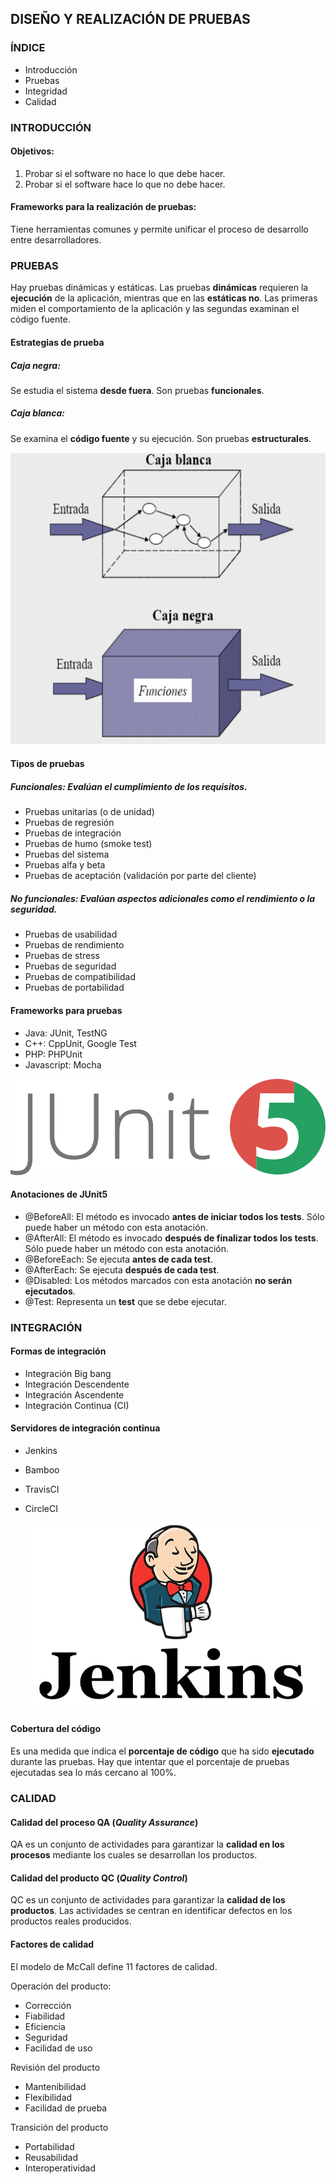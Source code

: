 ## DISEÑO Y REALIZACIÓN DE PRUEBAS

### ÍNDICE
- Introducción
- Pruebas
- Integridad
- Calidad

### INTRODUCCIÓN

#### Objetivos:
1. Probar si el software no hace lo que debe hacer.
2. Probar si el software hace lo que no debe hacer.

#### Frameworks para la realización de pruebas:
Tiene herramientas comunes y permite unificar el proceso de desarrollo entre desarrolladores.

### PRUEBAS

Hay pruebas dinámicas y estáticas.
Las pruebas **dinámicas** requieren la **ejecución** de la aplicación, mientras que en las **estáticas no**. Las primeras miden el comportamiento de la aplicación y las segundas examinan el código fuente.

#### Estrategias de prueba

##### Caja negra:
Se estudia el sistema **desde fuera**. Son pruebas **funcionales**.

##### Caja blanca:
Se examina el **código fuente** y su ejecución. Son pruebas **estructurales**.

![cajas](imagenes/cajas.png)

#### Tipos de pruebas

##### Funcionales: Evalúan el cumplimiento de los **requisitos**.
- Pruebas unitarias (o de unidad)
- Pruebas de regresión
- Pruebas de integración
- Pruebas de humo (smoke test)
- Pruebas del sistema
- Pruebas alfa y beta
- Pruebas de aceptación (validación por parte del cliente)

##### No funcionales: Evalúan aspectos adicionales como el **rendimiento** o la **seguridad**.
- Pruebas de usabilidad
- Pruebas de rendimiento
- Pruebas de stress
- Pruebas de seguridad
- Pruebas de compatibilidad
- Pruebas de portabilidad

#### Frameworks para pruebas

- Java: JUnit, TestNG
- C++: CppUnit, Google Test
- PHP: PHPUnit
- Javascript: Mocha

![JUnit5](imagenes/JUnit5.png)

#### Anotaciones de JUnit5

- @BeforeAll: El método es invocado **antes de iniciar todos los tests**. Sólo puede haber un método con esta anotación.
- @AfterAll: El método es invocado **después de finalizar todos los tests**. Sólo puede haber un método con esta anotación.
- @BeforeEach: Se ejecuta **antes de cada test**.
- @AfterEach: Se ejecuta **después de cada test**.
- @Disabled: Los métodos marcados con esta anotación **no serán ejecutados**.
- @Test: Representa un **test** que se debe ejecutar.

### INTEGRACIÓN

#### Formas de integración

- Integración Big bang
- Integración Descendente
- Integración Ascendente
- Integración Continua (CI)

#### Servidores de integración continua

- Jenkins
- Bamboo
- TravisCI
- CircleCI

  ![Jenkins](imagenes/jenkins.png)

#### Cobertura del código

Es una medida que indica el **porcentaje de código** que ha sido **ejecutado** durante las pruebas.
Hay que intentar que el porcentaje de pruebas ejecutadas sea lo más cercano al 100%.

### CALIDAD

#### Calidad del proceso QA (*Quality Assurance*)

QA es un conjunto de actividades para garantizar la **calidad en los procesos** mediante los cuales se desarrollan los productos.

#### Calidad del producto QC (*Quality Control*)

QC es un conjunto de actividades para garantizar la **calidad de los productos**. Las actividades se centran en identificar defectos en los productos reales producidos.

#### Factores de calidad

El modelo de McCall define 11 factores de calidad.

Operación del producto:
- Corrección
- Fiabilidad
- Eficiencia
- Seguridad
- Facilidad de uso

Revisión del producto
- Mantenibilidad
- Flexibilidad
- Facilidad de prueba

Transición del producto
- Portabilidad
- Reusabilidad
- Interoperatividad
